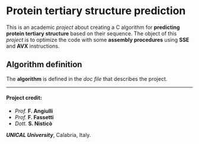 # Protein tertiary structure prediction
This is an academic _project_ about creating a C algorithm for **predicting protein tertiary structure** based on their sequence.
The object of this _project_ is to optimize the code with some **assembly procedures** using **SSE** and **AVX** instructions.

## Algorithm definition
The **algorithm** is defined in the _doc file_ that describes the project.

---

#### Project credit:
- *Prof.* **F. Angiulli**
- *Prof.* **F. Fassetti**
- *Dott.* **S. Nisticò**

***UNICAL University***, Calabria, Italy.
